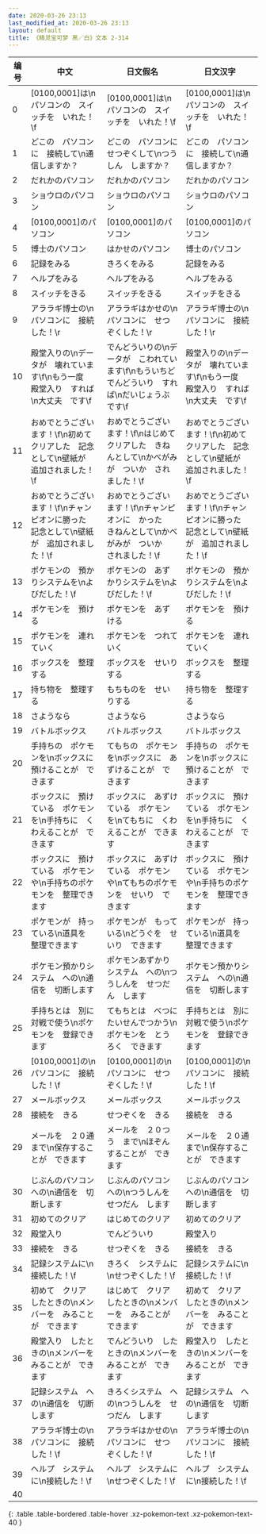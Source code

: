 ```yaml
---
date: 2020-03-26 23:13
last_modified_at: 2020-03-26 23:13
layout: default
title: 《精灵宝可梦 黑／白》文本 2-314
---
```

| 编号 | 中文 | 日文假名 | 日文汉字 |
| ---- | ---- | ---- | --- |
| 0 | [0100,0001]は\nパソコンの　スイッチを　いれた！\f | [0100,0001]は\nパソコンの　スイッチを　いれた！\f | [0100,0001]は\nパソコンの　スイッチを　いれた！\f |
| 1 | どこの　パソコンに　接続して\n通信しますか？ | どこの　パソコンに　せつぞくして\nつうしん　しますか？ | どこの　パソコンに　接続して\n通信しますか？ |
| 2 | だれかのパソコン | だれかのパソコン | だれかのパソコン |
| 3 | ショウロのパソコン | ショウロのパソコン | ショウロのパソコン |
| 4 | [0100,0001]のパソコン | [0100,0001]のパソコン | [0100,0001]のパソコン |
| 5 | 博士のパソコン | はかせのパソコン | 博士のパソコン |
| 6 | 記録をみる | きろくをみる | 記録をみる |
| 7 | ヘルプをみる | ヘルプをみる | ヘルプをみる |
| 8 | スイッチをきる | スイッチをきる | スイッチをきる |
| 9 | アララギ博士の\nパソコンに　接続した！\r | アララギはかせの\nパソコンに　せつぞくした！\r | アララギ博士の\nパソコンに　接続した！\r |
| 10 | 殿堂入りの\nデータが　壊れています\f\nもう一度　殿堂入り　すれば\n大丈夫　です\f | でんどういりの\nデータが　こわれています\f\nもういちど　でんどういり　すれば\nだいじょうぶ　です\f | 殿堂入りの\nデータが　壊れています\f\nもう一度　殿堂入り　すれば\n大丈夫　です\f |
| 11 | おめでとうございます！\f\n初めて　クリアした　記念として\n壁紙が　追加されました！\f | おめでとうございます！\f\nはじめて　クリアした　きねんとして\nかべがみが　ついか　されました！\f | おめでとうございます！\f\n初めて　クリアした　記念として\n壁紙が　追加されました！\f |
| 12 | おめでとうございます！\f\nチャンピオンに勝った　記念として\n壁紙が　追加されました！\f | おめでとうございます！\f\nチャンピオンに　かった　きねんとして\nかべがみが　ついか　されました！\f | おめでとうございます！\f\nチャンピオンに勝った　記念として\n壁紙が　追加されました！\f |
| 13 | ポケモンの　預かりシステムを\nよびだした！\f | ポケモンの　あずかりシステムを\nよびだした！\f | ポケモンの　預かりシステムを\nよびだした！\f |
| 14 | ポケモンを　預ける | ポケモンを　あずける | ポケモンを　預ける |
| 15 | ポケモンを　連れていく | ポケモンを　つれていく | ポケモンを　連れていく |
| 16 | ボックスを　整理する | ボックスを　せいりする | ボックスを　整理する |
| 17 | 持ち物を　整理する | もちものを　せいりする | 持ち物を　整理する |
| 18 | さようなら | さようなら | さようなら |
| 19 | バトルボックス | バトルボックス | バトルボックス |
| 20 | 手持ちの　ポケモンを\nボックスに　預けることが　できます | てもちの　ポケモンを\nボックスに　あずけることが　できます | 手持ちの　ポケモンを\nボックスに　預けることが　できます |
| 21 | ボックスに　預けている　ポケモンを\n手持ちに　くわえることが　できます | ボックスに　あずけている　ポケモンを\nてもちに　くわえることが　できます | ボックスに　預けている　ポケモンを\n手持ちに　くわえることが　できます |
| 22 | ボックスに　預けている　ポケモンや\n手持ちのポケモンを　整理できます | ボックスに　あずけている　ポケモンや\nてもちのポケモンを　せいり　できます | ボックスに　預けている　ポケモンや\n手持ちのポケモンを　整理できます |
| 23 | ポケモンが　持っている\n道具を　整理できます | ポケモンが　もっている\nどうぐを　せいり　できます | ポケモンが　持っている\n道具を　整理できます |
| 24 | ポケモン預かりシステム　への\n通信を　切断します | ポケモンあずかりシステム　への\nつうしんを　せつだん　します | ポケモン預かりシステム　への\n通信を　切断します |
| 25 | 手持ちとは　別に　対戦で使う\nポケモンを　登録できます | てもちとは　べつに　たいせんでつかう\nポケモンを　とうろく　できます | 手持ちとは　別に　対戦で使う\nポケモンを　登録できます |
| 26 | [0100,0001]の\nパソコンに　接続した！\f | [0100,0001]の\nパソコンに　せつぞくした！\f | [0100,0001]の\nパソコンに　接続した！\f |
| 27 | メールボックス | メールボックス | メールボックス |
| 28 | 接続を　きる | せつぞくを　きる | 接続を　きる |
| 29 | メールを　２０通　まで\n保存することが　できます | メールを　２０つう　まで\nほぞん　することが　できます | メールを　２０通　まで\n保存することが　できます |
| 30 | じぶんのパソコン　への\n通信を　切断します | じぶんのパソコン　への\nつうしんを　せつだん　します | じぶんのパソコン　への\n通信を　切断します |
| 31 | 初めてのクリア | はじめてのクリア | 初めてのクリア |
| 32 | 殿堂入り | でんどういり | 殿堂入り |
| 33 | 接続を　きる | せつぞくを　きる | 接続を　きる |
| 34 | 記録システムに\n接続した！\f | きろく　システムに\nせつぞくした！\f | 記録システムに\n接続した！\f |
| 35 | 初めて　クリア　したときの\nメンバーを　みることが　できます | はじめて　クリア　したときの\nメンバーを　みることが　できます | 初めて　クリア　したときの\nメンバーを　みることが　できます |
| 36 | 殿堂入り　したときの\nメンバーを　みることが　できます | でんどういり　したときの\nメンバーを　みることが　できます | 殿堂入り　したときの\nメンバーを　みることが　できます |
| 37 | 記録システム　への\n通信を　切断します | きろくシステム　への\nつうしんを　せつだん　します | 記録システム　への\n通信を　切断します |
| 38 | アララギ博士の\nパソコンに　接続した！\f | アララギはかせの\nパソコンに　せつぞくした！\f | アララギ博士の\nパソコンに　接続した！\f |
| 39 | ヘルプ　システムに\n接続した！\f | ヘルプ　システムに\nせつぞくした！\f | ヘルプ　システムに\n接続した！\f |
| 40 | 　 | 　 | 　 |
{: .table .table-bordered .table-hover .xz-pokemon-text .xz-pokemon-text-40 }